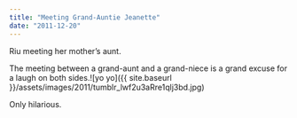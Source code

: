 ```yaml
---
title: "Meeting Grand-Auntie Jeanette"
date: "2011-12-20"
---
```


Riu meeting her mother’s aunt.

The meeting between a grand-aunt and a grand-niece is a grand excuse for a laugh on both sides.![yo yo]({{ site.baseurl }}/assets/images/2011/tumblr_lwf2u3aRre1qlj3bd.jpg)

Only hilarious.
